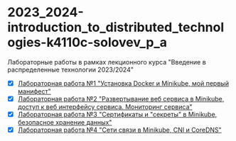 # 2023_2024-introduction_to_distributed_technologies-k4110c-solovev_p_a
Лабораторные работы в рамках лекционного курса "Введение в распределенные технологии 2023/2024"

- [x] [Лабораторная работа №1 "Установка Docker и Minikube, мой первый манифест"](/lab1/lab1_report.md)
- [x] [Лабораторная работа №2 "Развертывание веб сервиса в Minikube, доступ к веб интерфейсу сервиса. Мониторинг сервиса"](/lab2/lab2_report.md)
- [x] [Лабораторная работа №3 "Сертификаты и "секреты" в Minikube, безопасное хранение данных"](/lab3/lab3_report.md)
- [x] [Лабораторная работа №4 "Сети связи в Minikube, CNI и CoreDNS"](/lab4/lab4_report.md)